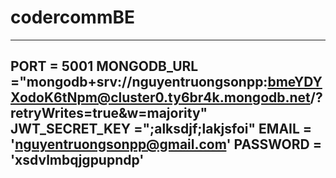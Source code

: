 # codercommBE
---
PORT = 5001
MONGODB_URL ="mongodb+srv://nguyentruongsonpp:bmeYDYXodoK6tNpm@cluster0.ty6br4k.mongodb.net/?retryWrites=true&w=majority" 
JWT_SECRET_KEY =";alksdjf;lakjsfoi"
EMAIL = 'nguyentruongsonpp@gmail.com'
PASSWORD = 'xsdvlmbqjgpupndp'
---